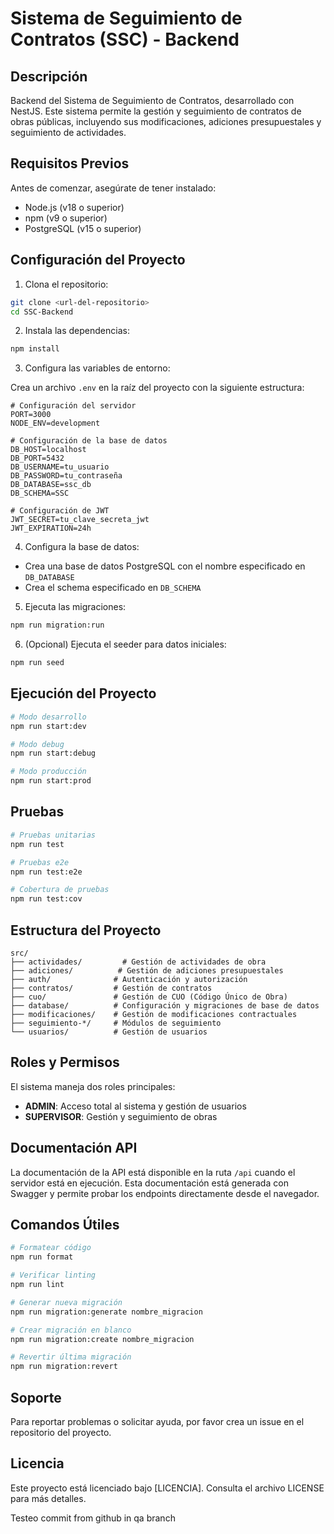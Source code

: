 # Sistema de Seguimiento de Contratos (SSC) - Backend

## Descripción

Backend del Sistema de Seguimiento de Contratos, desarrollado con NestJS. Este sistema permite la gestión y seguimiento de contratos de obras públicas, incluyendo sus modificaciones, adiciones presupuestales y seguimiento de actividades.

## Requisitos Previos

Antes de comenzar, asegúrate de tener instalado:

- Node.js (v18 o superior)
- npm (v9 o superior)
- PostgreSQL (v15 o superior)

## Configuración del Proyecto

1. Clona el repositorio:
```bash
git clone <url-del-repositorio>
cd SSC-Backend
```

2. Instala las dependencias:
```bash
npm install
```

3. Configura las variables de entorno:

Crea un archivo `.env` en la raíz del proyecto con la siguiente estructura:
```env
# Configuración del servidor
PORT=3000
NODE_ENV=development

# Configuración de la base de datos
DB_HOST=localhost
DB_PORT=5432
DB_USERNAME=tu_usuario
DB_PASSWORD=tu_contraseña
DB_DATABASE=ssc_db
DB_SCHEMA=SSC

# Configuración de JWT
JWT_SECRET=tu_clave_secreta_jwt
JWT_EXPIRATION=24h
```

4. Configura la base de datos:

- Crea una base de datos PostgreSQL con el nombre especificado en `DB_DATABASE`
- Crea el schema especificado en `DB_SCHEMA`

5. Ejecuta las migraciones:
```bash
npm run migration:run
```

6. (Opcional) Ejecuta el seeder para datos iniciales:
```bash
npm run seed
```

## Ejecución del Proyecto

```bash
# Modo desarrollo
npm run start:dev

# Modo debug
npm run start:debug

# Modo producción
npm run start:prod
```

## Pruebas

```bash
# Pruebas unitarias
npm run test

# Pruebas e2e
npm run test:e2e

# Cobertura de pruebas
npm run test:cov
```

## Estructura del Proyecto

```
src/
├── actividades/         # Gestión de actividades de obra
├── adiciones/          # Gestión de adiciones presupuestales
├── auth/              # Autenticación y autorización
├── contratos/         # Gestión de contratos
├── cuo/               # Gestión de CUO (Código Único de Obra)
├── database/          # Configuración y migraciones de base de datos
├── modificaciones/    # Gestión de modificaciones contractuales
├── seguimiento-*/     # Módulos de seguimiento
└── usuarios/          # Gestión de usuarios
```

## Roles y Permisos

El sistema maneja dos roles principales:

- **ADMIN**: Acceso total al sistema y gestión de usuarios
- **SUPERVISOR**: Gestión y seguimiento de obras

## Documentación API

La documentación de la API está disponible en la ruta `/api` cuando el servidor está en ejecución. Esta documentación está generada con Swagger y permite probar los endpoints directamente desde el navegador.

## Comandos Útiles

```bash
# Formatear código
npm run format

# Verificar linting
npm run lint

# Generar nueva migración
npm run migration:generate nombre_migracion

# Crear migración en blanco
npm run migration:create nombre_migracion

# Revertir última migración
npm run migration:revert
```

## Soporte

Para reportar problemas o solicitar ayuda, por favor crea un issue en el repositorio del proyecto.

## Licencia

Este proyecto está licenciado bajo [LICENCIA]. Consulta el archivo LICENSE para más detalles.


Testeo commit from github in qa branch
